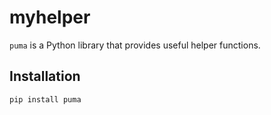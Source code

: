 # myhelper

`puma` is a Python library that provides useful helper functions.

## Installation

```bash
pip install puma
